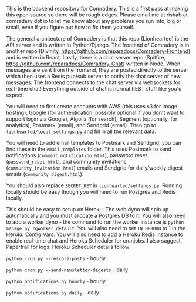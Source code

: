 This is the backend repository for Comradery. This is a first pass at making this open source so there will be rough edges. Please email me at rishab at comradery dot io to let me know about any problems you run into, big or small, even if you figure out how to fix them yourself.

The general architecture of Comradery is that this repo (Lionhearted) is the API server and is written in Python/Django. The frontend of Comradery is in another repo (Divinity, https://github.com/reparadocs/Comradery-Frontend) and is written in React. Lastly, there is a chat server repo (Spitfire, https://github.com/reparadocs/Comradery-Chat) written in Node. When messages are sent from the frontend, they are posted directly to the server which then uses a Redis pub/sub server to notify the chat server of new messages. The frontend connects to the chat server via websockets for real-time chat! Everything outside of chat is normal REST stuff like you'd expect.

You will need to first create accounts with AWS (this uses s3 for image hosting), Google (for authentication, possibly optional if you don't want to support login via Google), Algolia (for search), Segment (optionally, for analytics), Postmark (email), and Sendgrid (email). Then go to `lionhearted/local_settings.py` and fill in all the relevant data.

You will need to add email templates to Postmark and Sendgrid, you can find these in the `email_templates` folder. This uses Postmark to send notifications (`comment_notification.html`), password reset (`password_reset.html`), and community invitations (`community_invitation.html`) emails and Sendgrid for daily/weekly digest emails (`community_digest.html`).

You should also replace `SECRET_KEY` in `lionhearted/settings.py`. Running locally should be easy though you will need to run Postgres and Redis locally.

This should be easy to setup on Heroku. The web dyno will spin up automatically and you must allocate a Postgres DB to it. You will also need to add a worker dyno - the command to run the worker instance is `python manage.py rqworker default`. You will also need to set `IN_HEROKU` to 1 in the Heroku Config Vars. You will also need to add a Heroku Redis instance to enable real-time chat and Heroku Scheduler for cronjobs. I also suggest Papertrail for logs. Heroku Scheduler details follow:

`python cron.py --rescore-posts` - hourly

`python cron.py --send-newsletter-digests` - daily

`python notifications.py hourly` - hourly

`python notifications.py daily` - daily
